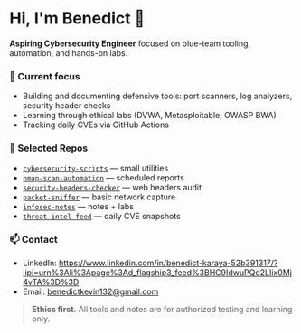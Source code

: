<!-- Rename this repo to your GitHub username to make it your profile README -->
# Hi, I'm Benedict 👋

**Aspiring Cybersecurity Engineer** focused on blue-team tooling, automation, and hands-on labs.

### 🔭 Current focus
- Building and documenting defensive tools: port scanners, log analyzers, security header checks
- Learning through ethical labs (DVWA, Metasploitable, OWASP BWA)
- Tracking daily CVEs via GitHub Actions

### 🧰 Selected Repos
- [`cybersecurity-scripts`](../cybersecurity-scripts) — small utilities
- [`nmap-scan-automation`](../nmap-scan-automation) — scheduled reports
- [`security-headers-checker`](../security-headers-checker) — web headers audit
- [`packet-sniffer`](../packet-sniffer) — basic network capture
- [`infosec-notes`](../infosec-notes) — notes + labs
- [`threat-intel-feed`](../threat-intel-feed) — daily CVE snapshots

### 📫 Contact
- LinkedIn: https://www.linkedin.com/in/benedict-karaya-52b391317/?lipi=urn%3Ali%3Apage%3Ad_flagship3_feed%3BHC9IdwuPQd2LIix0Mj4vTA%3D%3D
- Email: benedictkevin132@gmail.com

> **Ethics first.** All tools and notes are for authorized testing and learning only.
